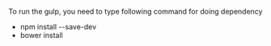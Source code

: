 To run the gulp, you need to type following command for doing dependency
- npm install --save-dev
- bower install 
